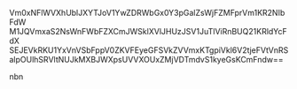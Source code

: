 Vm0xNFlWVXhUblJXYTJoV1YwZDRWbGx0Y3pGalZsWjFZMFprVm1KR2NIbFdW
M1JQVmxaS2NsWnFWbFZXCmJWSklXVlJHUzJSV1JuTlViRnBUQ21KRldYcFdX
SEJEVkRKU1YxVnVSbFppV0ZKVFEyeGFSVkZVVmxKTgpiVkl6V2tjeFVtVnRS
alpOUlhSRVltNUJkMXBJWXpsUVVXOUxZMjVDTmdvS1kyeGsKCmFndw==

nbn